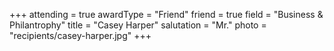+++
attending  = true
awardType  = "Friend"
friend     = true
field      = "Business & Philantrophy"
title      = "Casey Harper"
salutation = "Mr."
photo      = "recipients/casey-harper.jpg"
+++
